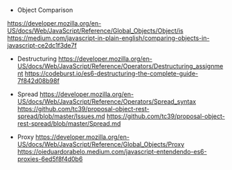 
- Object Comparison

https://developer.mozilla.org/en-US/docs/Web/JavaScript/Reference/Global_Objects/Object/is
https://medium.com/javascript-in-plain-english/comparing-objects-in-javascript-ce2dc1f3de7f

- Destructuring
https://developer.mozilla.org/en-US/docs/Web/JavaScript/Reference/Operators/Destructuring_assignment
https://codeburst.io/es6-destructuring-the-complete-guide-7f842d08b98f

- Spread
https://developer.mozilla.org/en-US/docs/Web/JavaScript/Reference/Operators/Spread_syntax
https://github.com/tc39/proposal-object-rest-spread/blob/master/Issues.md
https://github.com/tc39/proposal-object-rest-spread/blob/master/Spread.md

- Proxy
https://developer.mozilla.org/en-US/docs/Web/JavaScript/Reference/Global_Objects/Proxy
https://oieduardorabelo.medium.com/javascript-entendendo-es6-proxies-6ed5f8f4d0b6
